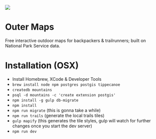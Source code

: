 ![](https://imgur.com/a/lDBlump.jpg)

# Outer Maps
Free interactive outdoor maps for backpackers &amp; trailrunners; built on National Park Service data.

# Installation (OSX)

* Install Homebrew, XCode & Developer Tools
* `brew install node npm postgres postgis tippecanoe`
* `createdb mountains`
* `psql -d mountains -c 'create extension postgis'`
* `npm install -g gulp db-migrate`
* `npm install`
* `npm run migrate` (this is gonna take a while)
* `npm run trails` (generate the local trails tiles)
* `gulp mapify` (this generates the tile styles, gulp will watch for further changes once you start the dev server)
* `npm run dev`
